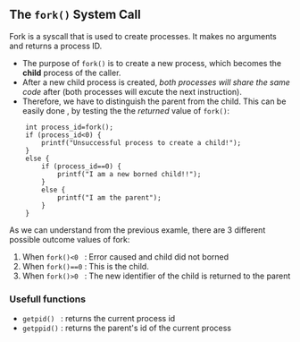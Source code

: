 
## The `fork()` System Call

Fork is a syscall that is used to create processes. It makes no arguments and
returns a process ID.

- The purpose of `fork()` is to create a new process, which becomes the **child** 
process of the caller.  
- After a new child process is created, *both processes will share the same code* after
(both processes will excute the next instruction).
- Therefore, we have to distinguish the parent from the child. This can be easily 
done , by testing the the *returned* value of `fork()`:

```
    int process_id=fork();
    if (process_id<0) {
        printf("Unsuccessful process to create a child!");
    }
    else {
        if (process_id==0) {
            printf("I am a new borned child!!");
        }
        else {
            printf("I am the parent");
        }
    }
```

As we can understand from the previous examle, there are 3 different possible outcome
values of fork:
1. When `fork()<0 ` : Error caused and child did not borned 
2. When `fork()==0` : This is the child.
3. When `fork()>0 ` : The new identifier of the child is returned to the parent


### Usefull functions
- `getpid() ` : returns the current process id
- `getppid()` : returns the parent's id of the current process 


